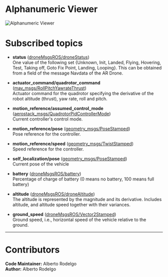 # Alphanumeric Viewer

![Alphanumeric Viewer](https://i.ibb.co/b6sTr8R/alphanumeric-viewer.png)

# Subscribed topics

- **status** ([droneMsgsROS/droneStatus](https://bitbucket.org/joselusl/dronemsgsros/src/fa03af3fb09b943ea728d28683ff7b6032f74d66/msg/droneStatus.msg?at=master&fileviewer=file-view-default))   
One value of the following set {Unknown, Init, Landed, Flying, Hovering, Test, Taking off, Goto Fix Point, Landing, Looping}. This can be obtained from a field of the message Navdata of the AR Drone.

- **actuator_command/quadrotor_command** ([mav_msgs/RollPitchYawrateThrust](http://docs.ros.org/api/mav_msgs/html/msg/RollPitchYawrateThrust.html))           
Actuator command for the quadrotor specifying the derivative of the robot altitude (thrust), yaw rate, roll and pitch.

- **motion_reference/assumed_control_mode** ([aerostack_msgs/QuadrotorPidControllerMode](https://bitbucket.org/visionaerialrobotics/aerostack_msgs/src/master/msg/QuadrotorPidControllerMode.msg))  
Current controller's control mode.

- **motion_reference/pose** ([geometry_msgs/PoseStamped](http://docs.ros.org/api/geometry_msgs/html/msg/PoseStamped.html))  
Pose reference for the controller.

- **motion_reference/speed** ([geometry_msgs/TwistStamped](http://docs.ros.org/lunar/api/geometry_msgs/html/msg/TwistStamped.html))  
Speed reference for the controller.

- **self_localization/pose** ([geometry_msgs/PoseStamped](http://docs.ros.org/api/geometry_msgs/html/msg/PoseStamped.html))      
Current pose of the vehicle

- **battery** ([droneMsgsROS/battery](https://bitbucket.org/joselusl/dronemsgsros/src/2b47c507de4b636562f313f07abf07991b2432c4/msg/battery.msg?at=master&fileviewer=file-view-default))   
Percentage of charge of battery (0 means no battery, 100 means full battery)

- **altitude** ([droneMsgsROS/droneAltitude](https://bitbucket.org/joselusl/dronemsgsros/src/2b47c507de4b636562f313f07abf07991b2432c4/msg/droneAltitude.msg?at=master&fileviewer=file-view-default))   
The altitude is represented by the magnitude and its derivative. Includes altitude, and altitude speed together with their variances.

- **ground_speed** ([droneMsgsROS/Vector2Stamped](https://bitbucket.org/joselusl/dronemsgsros/src/fa03af3fb09b943ea728d28683ff7b6032f74d66/msg/vector2Stamped.msg?at=master))   
Ground speed, i.e., horizontal speed of the vehicle relative to the ground.

---
# Contributors
**Code Maintainer:** Alberto Rodelgo  
**Author:** Alberto Rodelgo